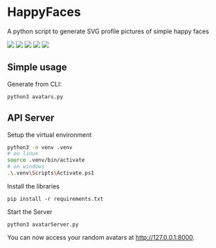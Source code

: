 # HappyFaces
A python script to generate SVG profile pictures of simple happy faces


![](./examples/1.svg)
![](./examples/2.svg)
![](./examples/3.svg)
![](./examples/4.svg)
![](./examples/5.svg)

## Simple usage
Generate from CLI:
```
python3 avatars.py
```

## API Server
Setup the virtual environment
```bash
python3 -m venv .venv
# on linux
source .venv/bin/activate
# on windows
.\.venv\Scripts\Activate.ps1
```

Install the libraries
```
pip install -r requirements.txt
```


Start the Server
```
python3 avatarServer.py
```
You can now access your random avatars at http://127.0.0.1:8000.

